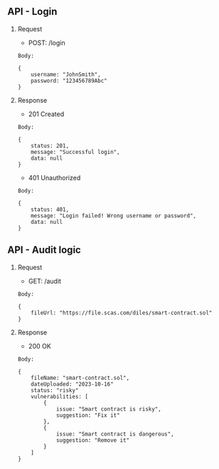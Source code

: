 ## API - Login
1. Request

    - POST: /login

    ```
    Body: 

    {
        username: "JohnSmith",
        password: "123456789Abc"
    }
    ```
2. Response
    - 201 Created
    ```
    Body:

    {
        status: 201,
        message: "Successful login",
        data: null
    }
    ```

    - 401 Unauthorized
    ```
    Body:

    {
        status: 401,
        message: "Login failed! Wrong username or password",
        data: null
    }
    ```


## API - Audit logic

1. Request
    - GET: /audit

    ```
    Body:

    {
        fileUrl: "https://file.scas.com/diles/smart-contract.sol"
    }
    ```

2. Response
    - 200 OK

    ```
    Body:

    {
        fileName: "smart-contract.sol",
        dateUploaded: "2023-10-16"
        status: "risky"
        vulnerabilities: [
            {
                issue: "Smart contract is risky",
                suggestion: "Fix it"
            },
            {
                issue: "Smart contract is dangerous",
                suggestion: "Remove it"
            }
        ]
    }
    ```
